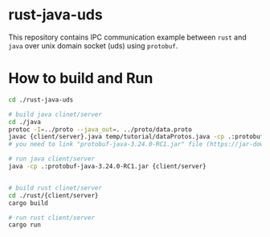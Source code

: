 # rust-java-uds

This repository contains IPC communication example between `rust` and `java` over unix domain socket (uds) using `protobuf`.

# How to build and Run
```bash
cd ./rust-java-uds

# build java clinet/server
cd ./java
protoc -I=../proto --java_out=. ../proto/data.proto
javac {client/server}.java temp/tutorial/dataProtos.java -cp .:protobuf-java-3.24.0-RC1.jar
# you need to link "protobuf-java-3.24.0-RC1.jar" file (https://jar-download.com/artifacts/com.google.protobuf/protobuf-java/3.24.0/source-code)

# run java client/server
java -cp .:protobuf-java-3.24.0-RC1.jar {client/server}


# build rust clinet/server
cd ./rust/{client/server}
cargo build

# run rust client/server
cargo run

```